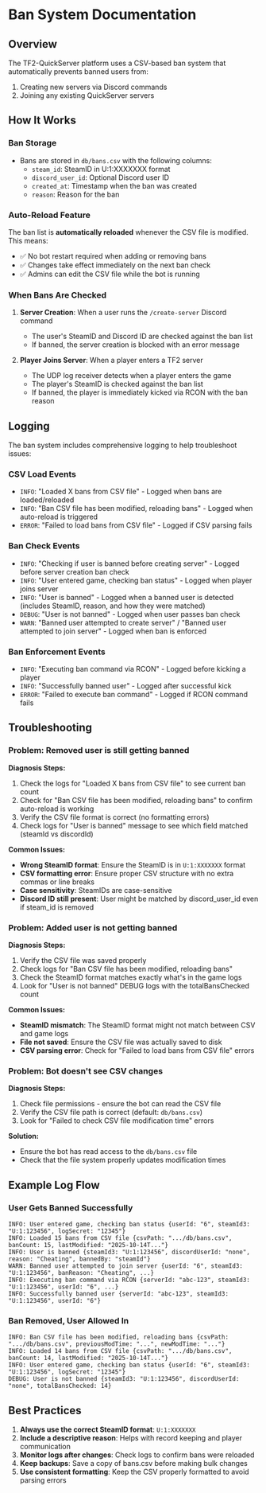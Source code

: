 # Ban System Documentation

## Overview

The TF2-QuickServer platform uses a CSV-based ban system that automatically prevents banned users from:
1. Creating new servers via Discord commands
2. Joining any existing QuickServer servers

## How It Works

### Ban Storage
- Bans are stored in `db/bans.csv` with the following columns:
  - `steam_id`: SteamID in U:1:XXXXXXX format
  - `discord_user_id`: Optional Discord user ID
  - `created_at`: Timestamp when the ban was created
  - `reason`: Reason for the ban

### Auto-Reload Feature
The ban list is **automatically reloaded** whenever the CSV file is modified. This means:
- ✅ No bot restart required when adding or removing bans
- ✅ Changes take effect immediately on the next ban check
- ✅ Admins can edit the CSV file while the bot is running

### When Bans Are Checked

1. **Server Creation**: When a user runs the `/create-server` Discord command
   - The user's SteamID and Discord ID are checked against the ban list
   - If banned, the server creation is blocked with an error message

2. **Player Joins Server**: When a player enters a TF2 server
   - The UDP log receiver detects when a player enters the game
   - The player's SteamID is checked against the ban list
   - If banned, the player is immediately kicked via RCON with the ban reason

## Logging

The ban system includes comprehensive logging to help troubleshoot issues:

### CSV Load Events
- `INFO`: "Loaded X bans from CSV file" - Logged when bans are loaded/reloaded
- `INFO`: "Ban CSV file has been modified, reloading bans" - Logged when auto-reload is triggered
- `ERROR`: "Failed to load bans from CSV file" - Logged if CSV parsing fails

### Ban Check Events
- `INFO`: "Checking if user is banned before creating server" - Logged before server creation ban check
- `INFO`: "User entered game, checking ban status" - Logged when player joins server
- `INFO`: "User is banned" - Logged when a banned user is detected (includes SteamID, reason, and how they were matched)
- `DEBUG`: "User is not banned" - Logged when user passes ban check
- `WARN`: "Banned user attempted to create server" / "Banned user attempted to join server" - Logged when ban is enforced

### Ban Enforcement Events
- `INFO`: "Executing ban command via RCON" - Logged before kicking a player
- `INFO`: "Successfully banned user" - Logged after successful kick
- `ERROR`: "Failed to execute ban command" - Logged if RCON command fails

## Troubleshooting

### Problem: Removed user is still getting banned

**Diagnosis Steps:**
1. Check the logs for "Loaded X bans from CSV file" to see current ban count
2. Check for "Ban CSV file has been modified, reloading bans" to confirm auto-reload is working
3. Verify the CSV file format is correct (no formatting errors)
4. Check logs for "User is banned" message to see which field matched (steamId vs discordId)

**Common Issues:**
- **Wrong SteamID format**: Ensure the SteamID is in `U:1:XXXXXXX` format
- **CSV formatting error**: Ensure proper CSV structure with no extra commas or line breaks
- **Case sensitivity**: SteamIDs are case-sensitive
- **Discord ID still present**: User might be matched by discord_user_id even if steam_id is removed

### Problem: Added user is not getting banned

**Diagnosis Steps:**
1. Verify the CSV file was saved properly
2. Check logs for "Ban CSV file has been modified, reloading bans" 
3. Check the SteamID format matches exactly what's in the game logs
4. Look for "User is not banned" DEBUG logs with the totalBansChecked count

**Common Issues:**
- **SteamID mismatch**: The SteamID format might not match between CSV and game logs
- **File not saved**: Ensure the CSV file was actually saved to disk
- **CSV parsing error**: Check for "Failed to load bans from CSV file" errors

### Problem: Bot doesn't see CSV changes

**Diagnosis Steps:**
1. Check file permissions - ensure the bot can read the CSV file
2. Verify the CSV file path is correct (default: `db/bans.csv`)
3. Look for "Failed to check CSV file modification time" errors

**Solution:**
- Ensure the bot has read access to the `db/bans.csv` file
- Check that the file system properly updates modification times

## Example Log Flow

### User Gets Banned Successfully
```
INFO: User entered game, checking ban status {userId: "6", steamId3: "U:1:123456", logSecret: "12345"}
INFO: Loaded 15 bans from CSV file {csvPath: ".../db/bans.csv", banCount: 15, lastModified: "2025-10-14T..."}
INFO: User is banned {steamId3: "U:1:123456", discordUserId: "none", reason: "Cheating", bannedBy: "steamId"}
WARN: Banned user attempted to join server {userId: "6", steamId3: "U:1:123456", banReason: "Cheating", ...}
INFO: Executing ban command via RCON {serverId: "abc-123", steamId3: "U:1:123456", userId: "6", ...}
INFO: Successfully banned user {serverId: "abc-123", steamId3: "U:1:123456", userId: "6"}
```

### Ban Removed, User Allowed In
```
INFO: Ban CSV file has been modified, reloading bans {csvPath: ".../db/bans.csv", previousModTime: "...", newModTime: "..."}
INFO: Loaded 14 bans from CSV file {csvPath: ".../db/bans.csv", banCount: 14, lastModified: "2025-10-14T..."}
INFO: User entered game, checking ban status {userId: "6", steamId3: "U:1:123456", logSecret: "12345"}
DEBUG: User is not banned {steamId3: "U:1:123456", discordUserId: "none", totalBansChecked: 14}
```

## Best Practices

1. **Always use the correct SteamID format**: `U:1:XXXXXXX`
2. **Include a descriptive reason**: Helps with record keeping and player communication
3. **Monitor logs after changes**: Check logs to confirm bans were reloaded
4. **Keep backups**: Save a copy of bans.csv before making bulk changes
5. **Use consistent formatting**: Keep the CSV properly formatted to avoid parsing errors

